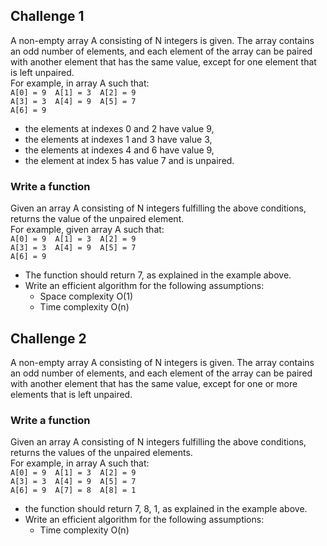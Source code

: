 <h2>Challenge 1</h2>

A non-empty array A consisting of N integers is given. The array contains an odd number of elements, and each element of the array can be paired with another element that has the same value, except for one element that is left unpaired.<br>
For example, in array A such that: <br>
  `A[0] = 9  A[1] = 3  A[2] = 9` <br>
  `A[3] = 3  A[4] = 9  A[5] = 7` <br>
  `A[6] = 9`
- the elements at indexes 0 and 2 have value 9,
- the elements at indexes 1 and 3 have value 3,
- the elements at indexes 4 and 6 have value 9,
- the element at index 5 has value 7 and is unpaired.

<h3>Write a function</h3>

Given an array A consisting of N integers fulfilling the above conditions, returns the value of the unpaired element.
<br>For example, given array A such that: <br>
  `A[0] = 9  A[1] = 3  A[2] = 9` <br>
  `A[3] = 3  A[4] = 9  A[5] = 7` <br>
  `A[6] = 9`
- The function should return 7, as explained in the example above.
- Write an efficient algorithm for the following assumptions:
  * Space complexity O(1) <br>
  * Time complexity O(n) <br>
 
<h2>Challenge 2</h2>
A non-empty array A consisting of N integers is given. The array contains an odd number of elements, and each element of the array can be paired with another element that has the same value, except for one or more elements that is left unpaired.<br>
 
<h3>Write a function</h3>

Given an array A consisting of N integers fulfilling the above conditions, returns the values of the unpaired elements.<br>
For example, in array A such that: <br>
   `A[0] = 9  A[1] = 3  A[2] = 9` <br>
   `A[3] = 3  A[4] = 9  A[5] = 7` <br>
   `A[6] = 9  A[7] = 8  A[8] = 1` <br>
- the function should return 7, 8, 1, as explained in the example above.
- Write an efficient algorithm for the following assumptions:
  * Time complexity O(n) <br>                                                                              
